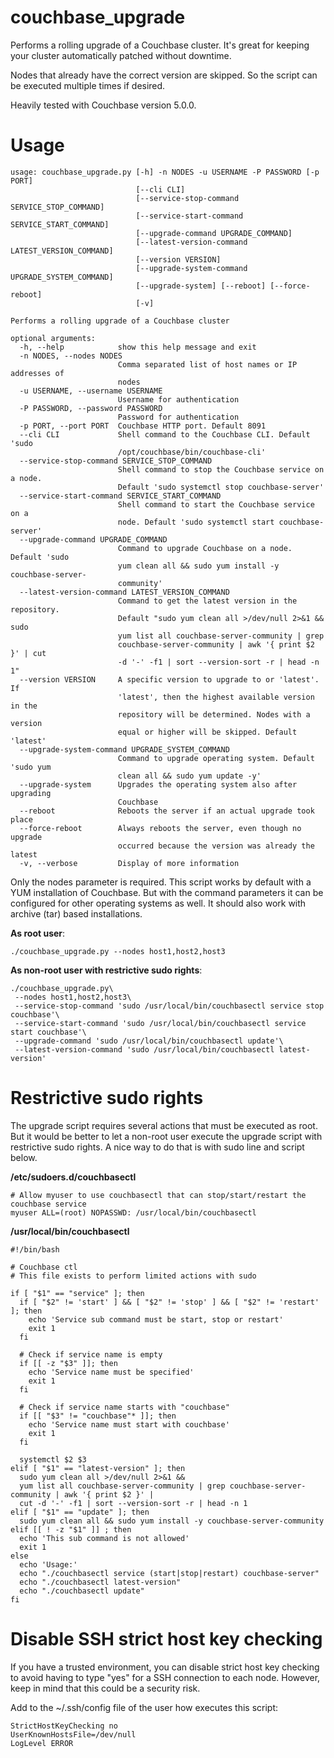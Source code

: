 # couchbase_upgrade

Performs a rolling upgrade of a Couchbase cluster. It's great for keeping your cluster automatically
patched without downtime.

Nodes that already have the correct version are skipped. So the script can be executed multiple times if desired. 

Heavily tested with Couchbase version 5.0.0.

# Usage

    usage: couchbase_upgrade.py [-h] -n NODES -u USERNAME -P PASSWORD [-p PORT]
                                [--cli CLI]
                                [--service-stop-command SERVICE_STOP_COMMAND]
                                [--service-start-command SERVICE_START_COMMAND]
                                [--upgrade-command UPGRADE_COMMAND]
                                [--latest-version-command LATEST_VERSION_COMMAND]
                                [--version VERSION]
                                [--upgrade-system-command UPGRADE_SYSTEM_COMMAND]
                                [--upgrade-system] [--reboot] [--force-reboot]
                                [-v]
    
    Performs a rolling upgrade of a Couchbase cluster
    
    optional arguments:
      -h, --help            show this help message and exit
      -n NODES, --nodes NODES
                            Comma separated list of host names or IP addresses of
                            nodes
      -u USERNAME, --username USERNAME
                            Username for authentication
      -P PASSWORD, --password PASSWORD
                            Password for authentication
      -p PORT, --port PORT  Couchbase HTTP port. Default 8091
      --cli CLI             Shell command to the Couchbase CLI. Default 'sudo
                            /opt/couchbase/bin/couchbase-cli'
      --service-stop-command SERVICE_STOP_COMMAND
                            Shell command to stop the Couchbase service on a node.
                            Default 'sudo systemctl stop couchbase-server'
      --service-start-command SERVICE_START_COMMAND
                            Shell command to start the Couchbase service on a
                            node. Default 'sudo systemctl start couchbase-server'
      --upgrade-command UPGRADE_COMMAND
                            Command to upgrade Couchbase on a node. Default 'sudo
                            yum clean all && sudo yum install -y couchbase-server-
                            community'
      --latest-version-command LATEST_VERSION_COMMAND
                            Command to get the latest version in the repository.
                            Default "sudo yum clean all >/dev/null 2>&1 && sudo
                            yum list all couchbase-server-community | grep
                            couchbase-server-community | awk '{ print $2 }' | cut
                            -d '-' -f1 | sort --version-sort -r | head -n 1"
      --version VERSION     A specific version to upgrade to or 'latest'. If
                            'latest', then the highest available version in the
                            repository will be determined. Nodes with a version
                            equal or higher will be skipped. Default 'latest'
      --upgrade-system-command UPGRADE_SYSTEM_COMMAND
                            Command to upgrade operating system. Default 'sudo yum
                            clean all && sudo yum update -y'
      --upgrade-system      Upgrades the operating system also after upgrading
                            Couchbase
      --reboot              Reboots the server if an actual upgrade took place
      --force-reboot        Always reboots the server, even though no upgrade
                            occurred because the version was already the latest
      -v, --verbose         Display of more information

Only the nodes parameter is required. This script works by default with a YUM installation
of Couchbase. But with the command parameters it can be configured for other operating
systems as well. It should also work with archive (tar) based installations.

**As root user**:

    ./couchbase_upgrade.py --nodes host1,host2,host3
                
**As non-root user with restrictive sudo rights**:

    ./couchbase_upgrade.py\
     --nodes host1,host2,host3\
     --service-stop-command 'sudo /usr/local/bin/couchbasectl service stop couchbase'\
     --service-start-command 'sudo /usr/local/bin/couchbasectl service start couchbase'\
     --upgrade-command 'sudo /usr/local/bin/couchbasectl update'\
     --latest-version-command 'sudo /usr/local/bin/couchbasectl latest-version'

# Restrictive sudo rights

The upgrade script requires several actions that must be executed as root. But it would be
better to let a non-root user execute the upgrade script with restrictive sudo rights. A nice way
to do that is with sudo line and script below. 

**/etc/sudoers.d/couchbasectl**

    # Allow myuser to use couchbasectl that can stop/start/restart the couchbase service
    myuser ALL=(root) NOPASSWD: /usr/local/bin/couchbasectl

**/usr/local/bin/couchbasectl**

    #!/bin/bash
    
    # Couchbase ctl
    # This file exists to perform limited actions with sudo
    
    if [ "$1" == "service" ]; then
      if [ "$2" != 'start' ] && [ "$2" != 'stop' ] && [ "$2" != 'restart' ]; then
        echo 'Service sub command must be start, stop or restart'
        exit 1
      fi
    
      # Check if service name is empty
      if [[ -z "$3" ]]; then
        echo 'Service name must be specified'
        exit 1
      fi
    
      # Check if service name starts with "couchbase"
      if [[ "$3" != "couchbase"* ]]; then
        echo 'Service name must start with couchbase'
        exit 1
      fi
    
      systemctl $2 $3
    elif [ "$1" == "latest-version" ]; then
      sudo yum clean all >/dev/null 2>&1 &&
      yum list all couchbase-server-community | grep couchbase-server-community | awk '{ print $2 }' |
      cut -d '-' -f1 | sort --version-sort -r | head -n 1
    elif [ "$1" == "update" ]; then
      sudo yum clean all && sudo yum install -y couchbase-server-community
    elif [[ ! -z "$1" ]] ; then
      echo 'This sub command is not allowed'
      exit 1
    else
      echo 'Usage:'
      echo "./couchbasectl service (start|stop|restart) couchbase-server"
      echo "./couchbasectl latest-version"
      echo "./couchbasectl update"
    fi

# Disable SSH strict host key checking

If you have a trusted environment, you can disable strict host key checking to avoid having to type "yes"
for a SSH connection to each node. However, keep in mind that this could be a security risk.

Add to the ~/.ssh/config file of the user how executes this script:

    StrictHostKeyChecking no
    UserKnownHostsFile=/dev/null
    LogLevel ERROR
